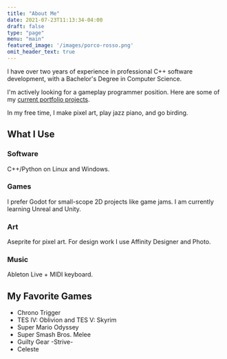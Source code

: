 ```yaml
---
title: "About Me"
date: 2021-07-23T11:13:34-04:00
draft: false
type: "page"
menu: "main"
featured_image: '/images/porco-rosso.png'
omit_header_text: true
---
```


I have over two years of experience in professional C++ software development, with a Bachelor's Degree in Computer Science.

I'm actively looking for a gameplay programmer position. Here are some of my [current portfolio projects](../games/).

In my free time, I make pixel art, play jazz piano, and go birding.

## What I Use

### Software

C++/Python on Linux and Windows.

### Games

I prefer Godot for small-scope 2D projects like game jams. I am currently learning Unreal and Unity.

### Art

Aseprite for pixel art. For design work I use Affinity Designer and Photo.

### Music

Ableton Live + MIDI keyboard.

## My Favorite Games

- Chrono Trigger
- TES IV: Oblivion and TES V: Skyrim
- Super Mario Odyssey
- Super Smash Bros. Melee
- Guilty Gear -Strive-
- Celeste
